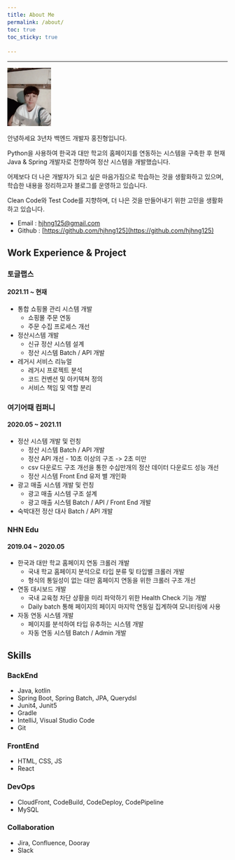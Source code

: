 ```yaml
---
title: About Me
permalink: /about/
toc: true
toc_sticky: true

---
```


<hr>
<img src="/assets/images/profile.jpeg" width="100">

<p>안녕하세요 3년차 백엔드 개발자 홍진형입니다. </p>
<p>Python을 사용하여 한국과 대만 학교의 홈페이지를 연동하는 시스템을 구축한 후 현재 Java & Spring 개발자로 전향하여 정산 시스템을 개발했습니다.</p>
<p>어제보다 더 나은 개발자가 되고 싶은 마음가짐으로 학습하는 것을 생활화하고 있으며, 학습한 내용을 정리하고자 블로그를 운영하고 있습니다.</p>
<p>Clean Code와 Test Code를 지향하며, 더 나은 것을 만들어내기 위한 고민을 생활화하고 있습니다.</p>

* Email : [hjhng125@gmail.com](mailto:hjhng125@gmail.com)
* Github : [https://github.com/hjhng125](https://github.com/hjhng125)

## Work Experience & Project
### 토글랩스
#### 2021.11 ~ 현재
* 통합 쇼핑몰 관리 시스템 개발
  * 쇼핑몰 주문 연동
  * 주문 수집 프로세스 개선
* 정산시스템 개발
  * 신규 정산 시스템 설계
  * 정산 시스템 Batch / API 개발
* 레거시 서비스 리뉴얼
  * 레거시 프로젝트 분석 
  * 코드 컨벤션 및 아키텍쳐 정의
  * 서비스 책임 및 역할 분리

### 여기어때 컴퍼니
#### 2020.05 ~ 2021.11
* 정산 시스템 개발 및 런칭
    * 정산 시스템 Batch / API 개발
    * 정산 API 개선 - 10초 이상의 구조 -> 2초 미만
    * csv 다운로드 구조 개선을 통한 수십만개의 정산 데이터 다운로드 성능 개선
    * 정산 시스템 Front End 유저 별 개인화
* 광고 매출 시스템 개발 및 런칭
    * 광고 매출 시스템 구조 설계
    * 광고 매출 시스템 Batch / API / Front End 개발
* 숙박대전 정산 대사 Batch / API 개발

### NHN Edu
#### 2019.04 ~ 2020.05
* 한국과 대만 학교 홈페이지 연동 크롤러 개발
    * 국내 학교 홈페이지 분석으로 타입 분류 및 타입별 크롤러 개발
    * 형식의 통일성이 없는 대만 홈페이지 연동을 위한 크롤러 구조 개선
* 연동 대시보드 개발
    * 국내 교육청 차단 상황을 미리 파악하기 위한 Health Check 기능 개발
    * Daily batch 통해 페이지의 페이지 마지막 연동일 집계하여 모니터링에 사용
* 자동 연동 시스템 개발
    * 페이지를 분석하여 타입 유추하는 시스템 개발
    * 자동 연동 시스템 Batch / Admin 개발

## Skills
### BackEnd
* Java, kotlin
* Spring Boot, Spring Batch, JPA, Querydsl
* Junit4, Junit5
* Gradle
* IntelliJ, Visual Studio Code
* Git

### FrontEnd
* HTML, CSS, JS
* React

### DevOps
* CloudFront, CodeBuild, CodeDeploy, CodePipeline
* MySQL

### Collaboration
* Jira, Confluence, Dooray
* Slack